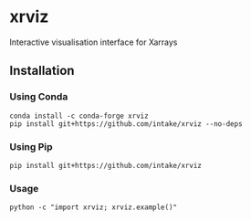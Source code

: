 # xrviz
Interactive visualisation interface for Xarrays

## Installation

### Using Conda
```
conda install -c conda-forge xrviz
pip install git+https://github.com/intake/xrviz --no-deps
```

### Using Pip
```
pip install git+https://github.com/intake/xrviz
```

### Usage
```
python -c "import xrviz; xrviz.example()"
```
